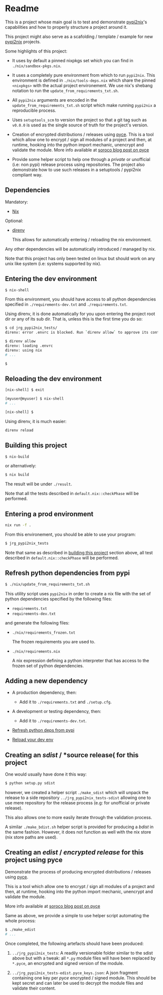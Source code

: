 Readme
======

This is a project whose main goal is to test and demonstrate [pypi2nix]'s
capabilities and how to properly structure a project around it.

This project might also serve as a scafolding / template / example for new
[pypi2nix] projects.

Some highlights of this project:

 -  It uses by default a pinned nixpkgs set which you can find in
    `./nix/sandbox-pkgs.nix`.

 -  It uses a completely pure environment from which to run `pypi2nix`.
    This environment is defined in `./nix/tools-deps.nix` which share
    the pinned `<nixpkgs>` with the actual project environement. We
    use nix's shebang notation to run the `update_from_requirements_txt.sh`.

 -  All `pypi2nix` arguments are encoded in the
    `update_from_requirements_txt.sh` script which make running `pypi2nix`
    a reproducible process.

 -  Uses `setuptools_scm` to version the project so that a git tag such
    as `v0.0.0` is used as the single source of truth for the project's
    version.

 -  Creation of encrypted distributions / releases using [pyce]. This is a tool
    which allow one to encrypt / sign all modules of a project and then, at
    runtime, hooking into the python import mechanic, unencrypt and validate the
    module. More info available at [soroco blog post on pyce]

 -  Provide some helper script to help one through a *private* or unofficial (i.e:
    non pypi) release process using repositories. The project also demonstrate
    how to use such releases in a setuptools / pypi2nix compliant way.


Dependencies
------------

Mandatory:

 -  [Nix](https://nixos.org/nix/download.html)

Optional:

 -  [direnv](https://direnv.net/)

    This allows for automatically entering / reloading the nix environment.


Any other dependencies will be automatically introduced / managed by nix.

Note that this project has only been tested on linux but should work on any unix
like system (i.e: systems supported by nix).


Entering the dev environment
----------------------------

```bash
$ nix-shell
```

From this environment, you should have access to all python dependencies
specified in `./requirements-dev.txt` and `./requirements.txt`.

Using direnv, it is done automatically for you upon entering the project
root dir or any of its sub dir. That is, unless this is the first time
you do so:


```bash
$ cd jrg_pypi2nix_tests/
direnv: error .envrc is blocked. Run `direnv allow` to approve its content.

$ direnv allow
direnv: loading .envrc
direnv: using nix
# ...

$ 
```


Reloading the dev environment
-----------------------------

```bash
[nix-shell] $ exit

[myuser@myuser] $ nix-shell
# ...

[nix-shell] $
```

Using direnv, it is much easier:

```bash
direnv reload
```


Building this project
---------------------

```bash
$ nix-build
```

or alternatively:

```bash
$ nix build
```

The result will be under `./result`.

Note that all the tests described in `default.nix::checkPhase` will be
performed.


Entering a prod environment
---------------------------

```bash
nix run -f .
```

From this environement, you should be able to use your program:

```bash
$ jrg_pypi2nix_tests
```

Note that same as described in [building this project] section above,
all test described in `default.nix::checkPhase` will be performed.


Refresh python dependencies from pypi
-------------------------------------

```bash
$ ./nix/update_from_requirements_txt.sh
```

This utility script uses `pypi2nix` in order to create a nix file with the set
of python dependencies specified by the following files:

 -  `requirements.txt`
 -  `requirements-dev.txt`

and generate the following files:

 -  `./nix/requirements_frozen.txt`

    The frozen requirements you are used to.

 -  `./nix/requirements.nix`

    A nix expression defining a python interpreter that has access to the frozen
    set of python dependencies.


Adding a new dependency
-----------------------

 -  A production dependency, then:

     -  Add it to `./requirements.txt` and `./setup.cfg`.

 -  A development or testing dependency, then:

     -  Add it to `./requirements-dev.txt`.

 -  [Refresh python deps from pypi]

 -  [Reload your dev env]


Creating an *sdist* / *source release( for this project
-------------------------------------------------------

One would usually have done it this way:

```bash
$ python setup.py sdist
```

however, we created a helper script `./make_sdist` which will unpack the release
to a side repository `../jrg_pypi2nix_tests-sdist` allowing one to use mere
repository for the release process (e.g: for unofficial or private release).

This also allows one to more easily iterate through the validation process.

A similar `./make_bdist.sh` helper script is provided for producing a *bdist*
in the same fashion. However, it does not function as well with the nix store
(nix store paths are used). 


Creating an *edist* / *encrypted release* for this project using pyce
---------------------------------------------------------------------

Demonstrate the process of producing encrypted distributions / releases using
[pyce]. 

This is a tool which allow one to encrypt / sign all modules of a
project and then, at runtime, hooking into the python import mechanic, unencrypt
and validate the module. 

More info available at [soroco blog post on pyce]

Same as above, we provide a simple to use helper script automating the whole
process:

```bash
$ ./make_edist
# ...
```

Once completed, the following artefacts should have been produced:

 1. `../jrg_pypi2nix_tests`: A readily versionable folder similar to the sdist
    above but with a tweak: all `*.py` module files will have been replaced by
    `*.pyce`, an encrypted and signed version of the module. 

 2. `../jrg_pypi2nix_tests-edist.pyce_keys.json`: A json fragment containing one
    key per *pyce* encrypted / signed module. This should be kept secret and can
    later be used to decrypt the module files and validate their content.


[pypi2nix]: https://github.com/garbas/pypi2nix
[Reload your dev env]: #reloading-the-dev-environment
[Refresh python deps from pypi]: #refresh-python-dependencies-from-pypi
[building this project]: #building-this-project
[pyce]: https://github.com/soroco/pyce
[soroco blog post on pyce]: https://blog.soroco.com/
